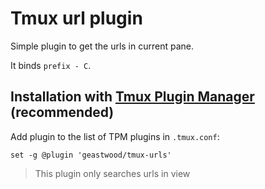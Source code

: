 # Tmux url plugin

Simple plugin to get the urls in current pane.

It binds `prefix - C`.

## Installation with [Tmux Plugin Manager](https://github.com/tmux-plugins/tpm) (recommended)

Add plugin to the list of TPM plugins in `.tmux.conf`:

`set -g @plugin 'geastwood/tmux-urls'`

> This plugin only searches urls in view
